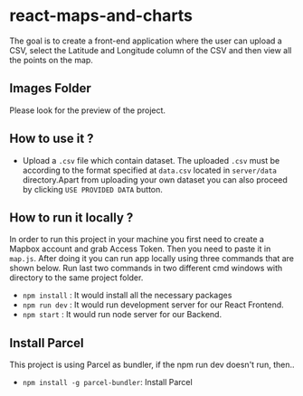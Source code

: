 # react-maps-and-charts

The goal is to create a front-end application where the user can upload a CSV, select the Latitude and Longitude column of the CSV and then view all the points on the map.

## Images Folder
Please look for the preview of the project.

## How to use it ?
* Upload a `.csv` file which contain dataset. The uploaded `.csv` must be according to the format specified at `data.csv` located in `server/data` directory.Apart from uploading your own dataset you can also proceed by clicking `USE PROVIDED DATA` button.

## How to run it locally ?
In order to run this project in your machine you first need to create a Mapbox account and grab Access Token. Then you need to paste it in `map.js`. After doing it you can run app locally using three commands that are shown below. Run last two commands in two different cmd windows with directory to the same project folder.
* `npm install` : It would install all the necessary packages
* `npm run dev` : It would run development server for our React Frontend. 
* `npm start`   : It would run node server for our Backend.

## Install Parcel 
This project is using Parcel as bundler, if the npm run dev doesn't run, then..
* `npm install -g parcel-bundler`: Install Parcel
